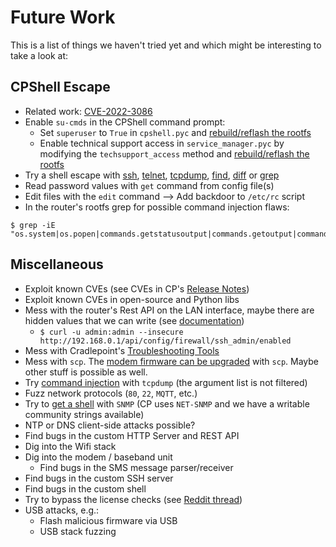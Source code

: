 # Future Work

This is a list of things we haven't tried yet and which might be interesting to take a look at:

## CPShell Escape

- Related work: [CVE-2022-3086](https://securitybytes.me/posts/cve-2021-37471/)
- Enable `su-cmds` in the CPShell command prompt:
  - Set `superuser` to `True` in `cpshell.pyc` and [rebuild/reflash the rootfs](../README.md#flashing-the-nand-images)
  - Enable technical support access in `service_manager.pyc` by modifying the `techsupport_access` method and [rebuild/reflash the rootfs](../README.md#flashing-the-nand-images)
- Try a shell escape with [ssh](https://gtfobins.github.io/gtfobins/ssh/), [telnet](https://gtfobins.github.io/gtfobins/telnet/), [tcpdump](https://gtfobins.github.io/gtfobins/tcpdump/), [find](https://gtfobins.github.io/gtfobins/find/), [diff](https://gtfobins.github.io/gtfobins/diff/) or [grep](https://gtfobins.github.io/gtfobins/grep/)
- Read password values with `get` command from config file(s)
- Edit files with the `edit` command --> Add backdoor to `/etc/rc` script
- In the router's rootfs grep for possible command injection flaws:
```
$ grep -iE "os.system|os.popen|commands.getstatusoutput|commands.getoutput|commands.getstatus|subprocess.call|subprocess.run|subprocess.Popen|pty.spawn|execfile|exec|eval"
```

## Miscellaneous

- Exploit known CVEs (see CVEs in CP's [Release Notes](https://customer.cradlepoint.com/s/article/Series-3-Firmware-Release-Notes-5-1-1-to-Most-Current-Firmware))
- Exploit known CVEs in open-source and Python libs
- Mess with the router's Rest API on the LAN interface, maybe there are hidden values that we can write (see [documentation](https://customer.cradlepoint.com/s/article/Is-it-possible-to-make-a-local-API-call-to-a-Cradlepoint-router))
  - `$ curl -u admin:admin --insecure http://192.168.0.1/api/config/firewall/ssh_admin/enabled`
- Mess with Cradlepoint's [Troubleshooting Tools](https://customer.cradlepoint.com/s/article/NCOS-Troubleshooting-Tools)
- Mess with `scp`. The [modem firmware can be upgraded](https://customer.cradlepoint.com/s/article/GPS-Not-Acquiring-Valid-GPS-Coordinates-After-2019-on-LPE-and-LP3-Modems) with `scp`. Maybe other stuff is possible as well.
- Try [command injection](https://gist.github.com/btoews/1528735) with `tcpdump` (the argument list is not filtered)
- Fuzz network protocols (`80`, `22`, `MQTT`, etc.)
- Try to [get a shell](https://github.com/mxrch/snmp-shell) with `SNMP` (CP uses `NET-SNMP` and we have a writable community strings available)
- NTP or DNS client-side attacks possible?
- Find bugs in the custom HTTP Server and REST API
- Dig into the Wifi stack
- Dig into the modem / baseband unit
  - Find bugs in the SMS message parser/receiver
- Find bugs in the custom SSH server
- Find bugs in the custom shell
- Try to bypass the license checks (see [Reddit thread](https://www.reddit.com/r/sysadmin/comments/wk6744/cradlepoint_licensing_terms_update/?rdt=47589))
- USB attacks, e.g.:
  - Flash malicious firmware via USB
  - USB stack fuzzing
